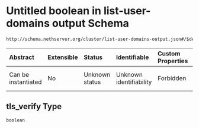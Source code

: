 # Untitled boolean in list-user-domains output Schema

```txt
http://schema.nethserver.org/cluster/list-user-domains-output.json#/$defs/additional-properties-of-ldap/properties/tls_verify
```



| Abstract            | Extensible | Status         | Identifiable            | Custom Properties | Additional Properties | Access Restrictions | Defined In                                                                                      |
| :------------------ | :--------- | :------------- | :---------------------- | :---------------- | :-------------------- | :------------------ | :---------------------------------------------------------------------------------------------- |
| Can be instantiated | No         | Unknown status | Unknown identifiability | Forbidden         | Allowed               | none                | [list-user-domains-output.json\*](cluster/list-user-domains-output.json "open original schema") |

## tls\_verify Type

`boolean`
